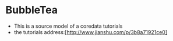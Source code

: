 # BubbleTea
- This is a source model of a coredata tutorials
- the tutorials address:[http://www.jianshu.com/p/3b8a71921ce0]
